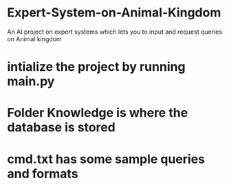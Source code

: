 # Expert-System-on-Animal-Kingdom
An AI project on expert systems which lets you to input and request queries on Animal kingdom

# intialize the project by running main.py
# Folder Knowledge is where the database is stored
# cmd.txt has some sample queries and formats 
